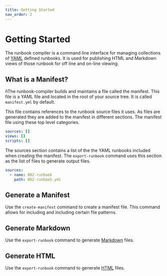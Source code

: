 ```yaml
---
title: Getting Started
nav_order: 2
---
```


# Getting Started

The runbook compiler is a command line interface for managing
collections of [YAML][yaml] defined runbooks. It is used for
publishing HTML and Markdown views of those runbook for off line and
on-line viewing.

## What is a Manifest?

ñThe runbook-compiler builds and maintains a file called the
manifest. This file is a YAML file and located in the root of your
source tree. It is called `manifest.yml` by default.

This file contains references to the runbook source files it uses. As
files are generated they are added to the manifest in different
sections. The manifest file using these top level categories.

```yaml
sources: []
views: []
scripts: []
```

The sources section contains a list of the the YAML runbooks included
when creating the manifest. The `export-runbook` command uses this
section as the list of files to generate output files.

```yaml
sources:
  - name: 002-runbook
    path: 002-runbook.yml
```

## Generate a Manifest

Use the `create-manifest` command to create a manifest file. This
command allows for including and including certain file patterns.

## Generate Markdown

Use the `export-runbook` command to generate [Markdown][md] files.

## Generate HTML

Use the `export-runbook` command to generate [HTML][html] files.

[md]:https://en.wikipedia.org/wiki/Markdown	"Markdown"
[html]:https://en.wikipedia.org/wiki/HTML
[yaml]:https://yaml.org
